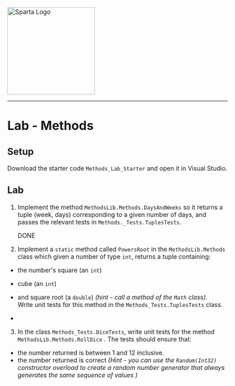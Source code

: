 <img src="https://boolerang.co.uk/wp-content/uploads/job-manager-uploads/company_logo/2018/04/SG-Logo-Black.png" alt="Sparta Logo" width="200"/>

---

# Lab - Methods

## Setup

Download the starter code `Methods_Lab_Starter` and open it in Visual Studio.

## Lab

1. Implement the method `MethodsLib.Methods.DaysAndWeeks` so it returns a tuple (week, days) corresponding to a given number of days, and passes the relevant tests in `Methods._Tests.TuplesTests`.
   
   DONE

2. Implement a `static` method called `PowersRoot` in the `MethodsLib.Methods` class which given a number of type `int`, returns a tuple containing:
- the number's square (an `int`)

- cube (an `int`)

- and square root (a `double`) 
  *(hint - call a method of the `Math` class)*.  
    Write unit tests for this method in the `Methods_Tests.TuplesTests` class.

- 
3. In the class `Methods_Tests.DiceTests`, write unit tests for the method `MethodsLib.Methods.RollDice` .  The tests should ensure that:
- the number returned is between 1 and 12 inclusive.
- the number returned is correct *(Hint - you can use the `Random(Int32)` constructor overload to create a random number generator that always generates the same sequence of values )*
  
  

